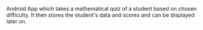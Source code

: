 Android App which takes a mathematical quiz of a student based on chosen difficulty. It then stores the student's data and scores and can be displayed later on.
